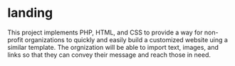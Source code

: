 # landing
This project implements PHP, HTML, and CSS to provide a way for non-profit organizations to quickly and easily build a customized website uing a similar template. The orgnization will be able to import text, images, and links so that they can convey their message and reach those in need.
